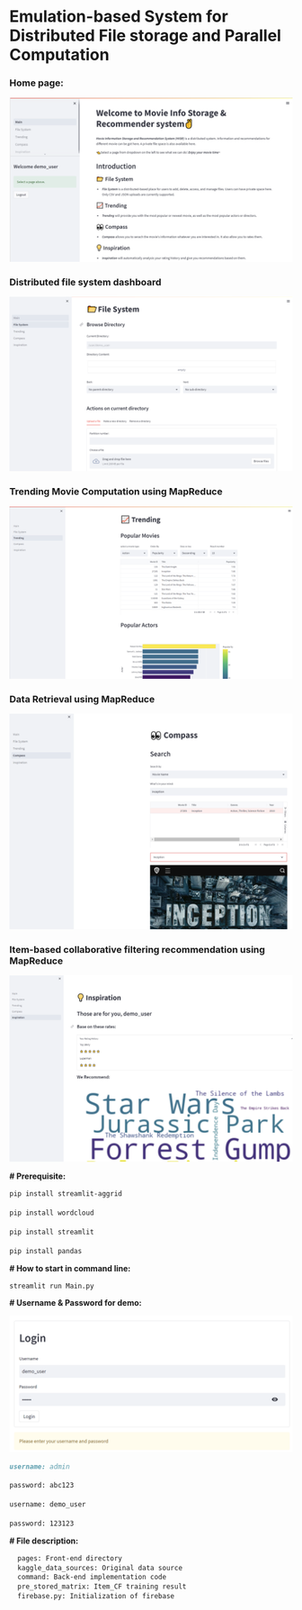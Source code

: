 # Emulation-based System for Distributed File storage and Parallel Computation

### Home page:

![](/tutorial/mainpage.png)

### Distributed file system dashboard

![](/tutorial/filesystem.png)

### Trending Movie Computation using MapReduce

![](/tutorial/trending.png)

### Data Retrieval using MapReduce

![](/tutorial/search.png)

### Item-based collaborative filtering recommendation using MapReduce

![](/tutorial/recommend.png)

**# Prerequisite:**

```bash
pip install streamlit-aggrid

pip install wordcloud

pip install streamlit

pip install pandas
```

**# How to start in command line:**

```python
streamlit run Main.py 
```

**# Username & Password for demo:**

![](tutorial\login.png)

```markdown
username: admin 

password: abc123

username: demo_user

password: 123123
```

**# File description:**

```markdown
  pages: Front-end directory
  kaggle_data_sources: Original data source
  command: Back-end implementation code
  pre_stored_matrix: Item_CF training result
  firebase.py: Initialization of firebase
```

